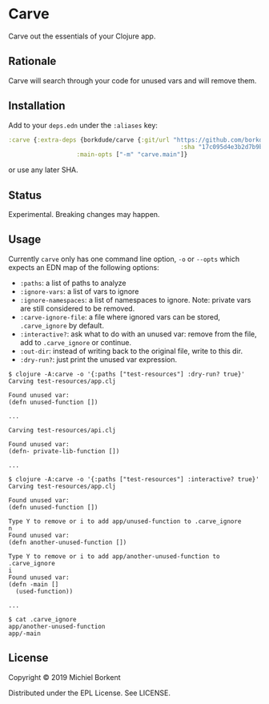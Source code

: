 # Carve

Carve out the essentials of your Clojure app.

## Rationale

Carve will search through your code for unused vars and will remove them.

## Installation

Add to your `deps.edn` under the `:aliases` key:

``` clojure
:carve {:extra-deps {borkdude/carve {:git/url "https://github.com/borkdude/carve"
                                                :sha "17c095d4e3b2d7b9b2a848a9bd032052f0418159"}}
                   :main-opts ["-m" "carve.main"]}
```

or use any later SHA.

## Status

Experimental. Breaking changes may happen.

## Usage

Currently `carve` only has one command line option, `-o` or `--opts` which
expects an EDN map of the following options:

- `:paths`: a list of paths to analyze
- `:ignore-vars`: a list of vars to ignore
- `:ignore-namespaces`: a list of namespaces to ignore. Note: private vars are
  still considered to be removed.
- `:carve-ignore-file`: a file where ignored vars can be stored, `.carve_ignore`
  by default.
- `:interactive?`: ask what to do with an unused var: remove from the file, add
  to `.carve_ignore` or continue.
- `:out-dir`: instead of writing back to the original file, write to this dir.
- `:dry-run?`: just print the unused var expression.

``` shell
$ clojure -A:carve -o '{:paths ["test-resources"] :dry-run? true}'
Carving test-resources/app.clj

Found unused var:
(defn unused-function [])

...

Carving test-resources/api.clj

Found unused var:
(defn- private-lib-function [])

...
```

``` shell
$ clojure -A:carve -o '{:paths ["test-resources"] :interactive? true}'
Carving test-resources/app.clj

Found unused var:
(defn unused-function [])

Type Y to remove or i to add app/unused-function to .carve_ignore
n
Found unused var:
(defn another-unused-function [])

Type Y to remove or i to add app/another-unused-function to .carve_ignore
i
Found unused var:
(defn -main []
  (used-function))

...

$ cat .carve_ignore
app/another-unused-function
app/-main
```

## License

Copyright © 2019 Michiel Borkent

Distributed under the EPL License. See LICENSE.

